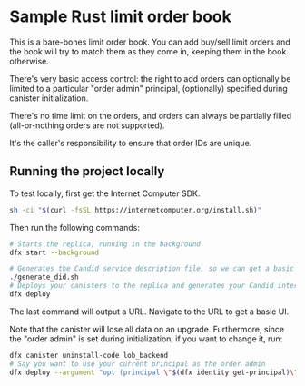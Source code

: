 # Sample Rust limit order book

This is a bare-bones limit order book. You can add buy/sell limit orders and the book will try to match them as they come in, keeping them in the book otherwise.

There's very basic access control: the right to add orders can optionally be limited to a particular "order admin" principal, (optionally) specified during canister initialization.

There's no time limit on the orders, and orders can always be partially filled (all-or-nothing orders are not supported).

It's the caller's responsibility to ensure that order IDs are unique.

## Running the project locally

To test locally, first get the Internet Computer SDK.

```bash
sh -ci "$(curl -fsSL https://internetcomputer.org/install.sh)"
```

Then run the following commands:

```bash
# Starts the replica, running in the background
dfx start --background

# Generates the Candid service description file, so we can get a basic UI
./generate_did.sh
# Deploys your canisters to the replica and generates your Candid interface
dfx deploy
```

The last command will output a URL. Navigate to the URL to get a basic UI.

Note that the canister will lose all data on an upgrade. Furthermore, since the "order admin" is set during initialization, if you want to change it, run:

```bash
dfx canister uninstall-code lob_backend
# Say you want to use your current principal as the order admin
dfx deploy --argument "opt (principal \"$(dfx identity get-principal)\")" --argument-type idl lob_backend
```

